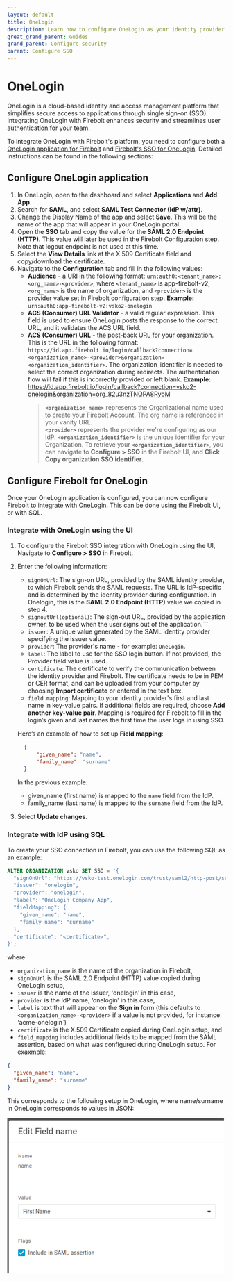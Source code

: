 ```yaml
---
layout: default
title: OneLogin
description: Learn how to configure OneLogin as your identity provider to work with SSO authentication for Firebolt. 
great_grand_parent: Guides
grand_parent: Configure security
parent: Configure SSO
---
```


# OneLogin

OneLogin is a cloud-based identity and access management platform that simplifies secure access to applications through single sign-on (SSO). Integrating OneLogin with Firebolt enhances security and streamlines user authentication for your team.

To integrate OneLogin with Firebolt's platform, you need to configure both a [OneLogin application for Firebolt](#configure-onelogin-application) and [Firebolt's SSO for OneLogin](#configure-firebolt-for-onelogin). Detailed instructions can be found in the following sections:

## Configure OneLogin application

1. In OneLogin, open to the dashboard and select **Applications** and **Add App**.
2. Search for **SAML**, and select **SAML Test Connector (IdP w/attr)**.
3. Change the Display Name of the app and select **Save**. This will be the name of the app that will appear in your OneLogin portal.
4. Open the **SSO** tab and copy the value for the **SAML 2.0 Endpoint (HTTP)**. This value will later be used in the Firebolt Configuration step. Note that logout endpoint is not used at this time.
5. Select the **View Details** link at the X.509 Certificate field and copy/download the certificate.
6. Navigate to the **Configuration** tab and fill in the following values:
    - **Audience** - a URI in the following format: `urn:auth0:<tenant_name>:<org_name>-<provider>`, where `<tenant_name>` is app-firebolt-v2, `<org_name>` is the name of organization, and `<provider>` is the provider value set in Firebolt configuration step. **Example:** `urn:auth0:app-firebolt-v2:vsko2-onelogin`
    - **ACS (Consumer) URL Validator** - a valid regular expression. This field is used to ensure OneLogin posts the response to the correct URL, and it validates the ACS URL field.
    - **ACS (Consumer) URL** - the post-back URL for your organization. This is the URL in the following format: `https://id.app.firebolt.io/login/callback?connection=<organization_name>-<provider>&organization=<organization_identifier>`. The organization_identifier is needed to select the correct organization during redirects. The authentication flow will fail if this is incorrectly provided or left blank. **Example:** https://id.app.firebolt.io/login/callback?connection=vsko2-onelogin&organization=org_82u3nzTNQPA8RyoM
        > **`<organization_name>`** represents the Organizational name used to create your Firebolt Account. The org name is referenced in your vanity URL.  
        > **`<provider>`** represents the provider we're configuring as our IdP.
        > **`<organization_identifier>`** is the unique identifier for your Organization. To retrieve your **`<organization_identifier>`**, you can navigate to **Configure > SSO** in the Firebolt UI, and **Click Copy organization SSO identifier**. 

## Configure Firebolt for OneLogin
Once your OneLogin application is configured, you can now configure Firebolt to integrate with OneLogin. This can be done using the Firebolt UI, or with SQL.

### Integrate with OneLogin using the UI
1. To configure the Firebolt SSO integration with OneLogin using the UI, Navigate to **Configure > SSO** in Firebolt.
2. Enter the following information:

    - ```signOnUrl```: The sign-on URL, provided by the SAML identity provider, to which Firebolt sends the SAML requests. The URL is IdP-specific and is determined by the identity provider during configuration. In Onelogin, this is the **SAML 2.0 Endpoint (HTTP)** value we copied in step 4. 
    - ```signoutUrl(optional)```: The sign-out URL, provided by the application owner, to be used when the user signs out of the application.```
    - ```issuer```: A unique value generated by the SAML identity provider specifying the issuer value.
    - ```provider```: The provider's name - for example: ```OneLogin```. 
    - ```label```: The label to use for the SSO login button. If not provided, the Provider field value is used. 
    - ```certificate```: The certificate to verify the communication between the identity provider and Firebolt. The certificate needs to be in PEM or CER format, and can be uploaded from your computer by choosing **Import certificate** or entered in the text box.
    - ```field mapping```: Mapping to your identity provider's first and last name in key-value pairs. If additional fields are required, choose **Add another key-value pair**. Mapping is           required for Firebolt to fill in the login’s given and last names the first time the user logs in using SSO. 

    Here’s an example of how to set up **Field mapping**:

      ```json  
        {
            "given_name": "name",
            "family_name": "surname"
        }
      ```

   In the previous example:
     * given_name (first name) is mapped to the ```name``` field from the IdP.
     * family_name (last name) is mapped to the ```surname``` field from the IdP. 

3. Select **Update changes**.

### Integrate with IdP using SQL

To create your SSO connection in Firebolt, you can use the following SQL as an example:

```sql
ALTER ORGANIZATION vsko SET SSO = '{
  "signOnUrl": "https://vsko-test.onelogin.com/trust/saml2/http-post/sso/aa",
  "issuer": "onelogin",
  "provider": "onelogin",
  "label": "OneLogin Company App",
  "fieldMapping": {
    "given_name": "name",
    "family_name": "surname"
  },
  "certificate": "<certificate>",
}';
```

where
- ```organization_name``` is the name of the organization in Firebolt, 
- ```signOnUrl``` is the SAML 2.0 Endpoint (HTTP) value copied during OneLogin setup,
- ```issuer``` is the name of the issuer, 'onelogin' in this case, 
- ```provider``` is the IdP name, ‘onelogin’ in this case, 
- ```label``` is text that will appear on the **Sign in** form (this defaults to `<organization_name>-<provider>` if a value is not provided, for instance ‘acme-onelogin`) 
- ```certificate``` is the X.509 Certificate copied during OneLogin setup, and 
- ```field_mapping``` includes additional fields to be mapped from the SAML assertion, based on what was configured during OneLogin setup. For exaxmple:

```json
{
  "given_name": "name",
  "family_name": "surname"
}
```

This corresponds to the following setup in OneLogin, where name/surname in OneLogin corresponds to values in JSON:

<img src="../../../assets/images/onelogexample1.png" alt="Edit first name" width="500"/>
